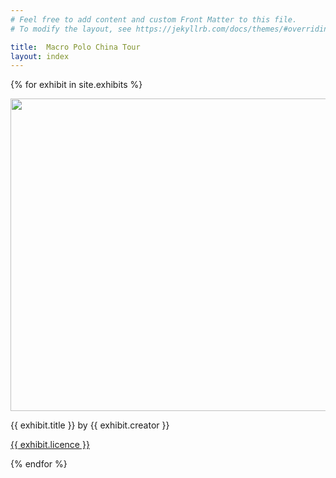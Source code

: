 ```yaml
---
# Feel free to add content and custom Front Matter to this file.
# To modify the layout, see https://jekyllrb.com/docs/themes/#overriding-theme-defaults

title:  Macro Polo China Tour
layout: index
---
```


{% for exhibit in site.exhibits %}

<img src="{{ exhibit.image-url }}"  width = 600 height =500> 
<p>{{ exhibit.title }} by {{ exhibit.creator }}</p>
<p><a href="{{ exhibit.licence-url }}">{{ exhibit.licence }}</a>



{% endfor %}

